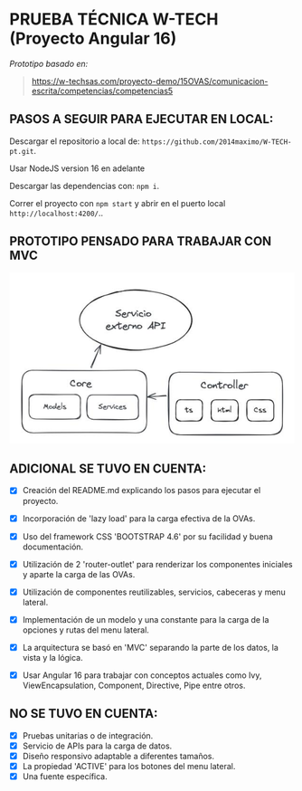# PRUEBA TÉCNICA W-TECH (Proyecto Angular 16)
*Prototipo basado en:*
>https://w-techsas.com/proyecto-demo/15OVAS/comunicacion-escrita/competencias/competencias5

## PASOS A SEGUIR PARA EJECUTAR EN LOCAL:
Descargar el repositorio a local de: `https://github.com/2014maximo/W-TECH-pt.git`.

Usar NodeJS version 16 en adelante

Descargar las dependencias con:
`npm i`.

Correr el proyecto con `npm start` y abrir en el puerto local `http://localhost:4200/`..


## PROTOTIPO PENSADO PARA TRABAJAR CON MVC
![arquitectura](/src/assets/img/design/architecture.jpg ':class=center')

## ADICIONAL SE TUVO EN CUENTA:
- [x] Creación del README.md explicando los pasos para ejecutar el proyecto.
- [x] Incorporación de 'lazy load' para la carga efectiva de la OVAs.
- [x] Uso del framework CSS 'BOOTSTRAP 4.6' por su facilidad y buena documentación.
- [x] Utilización de 2 'router-outlet' para renderizar los componentes iniciales y aparte la carga de las OVAs.
- [x] Utilización de componentes reutilizables, servicios, cabeceras y menu lateral.
- [x] Implementación de un modelo y una constante para la carga de la opciones y rutas del menu lateral.
- [x] La arquitectura se basó en 'MVC' separando la parte de los datos, la vista y la lógica.
- [x] Usar Angular 16 para trabajar con conceptos actuales como Ivy, ViewEncapsulation, Component, Directive, Pipe entre otros.


## NO SE TUVO EN CUENTA:
- [x] Pruebas unitarias o de integración.
- [x] Servicio de APIs para la carga de datos.
- [x] Diseño responsivo adaptable a diferentes tamaños.
- [x] La propiedad 'ACTIVE' para los botones del menu lateral.
- [x] Una fuente específica.